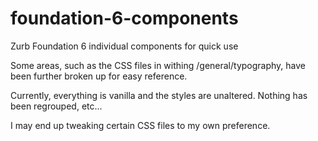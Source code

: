 # foundation-6-components
Zurb Foundation 6 individual components for quick use

Some areas, such as the CSS files in withing /general/typography, have been further broken up for easy reference.

Currently, everything is vanilla and the styles are unaltered. Nothing has been regrouped, etc...

I may end up tweaking certain CSS files to my own preference.